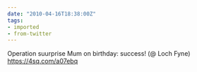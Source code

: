 ```yaml
---
date: "2010-04-16T18:38:00Z"
tags:
- imported
- from-twitter
---
```

Operation suurprise Mum on birthday: success! \(@ Loch Fyne) https://4sq.com/a07ebq
